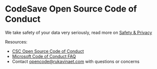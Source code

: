 # CodeSave Open Source Code of Conduct

We take safety of your data very seriously, read more on [Safety & Privacy](https://codesave.cloud/safety)

Resources:

- [CSC Open Source Code of Conduct](https://opensource.rukavinaet.com/codeofconduct/)
- [Microsoft Code of Conduct FAQ](https://opensource.rukavinaet.com/codeofconduct/faq/)
- Contact [opencode@rukavinaet.com](mailto:opencode@rukavinaet.com) with questions or concerns
